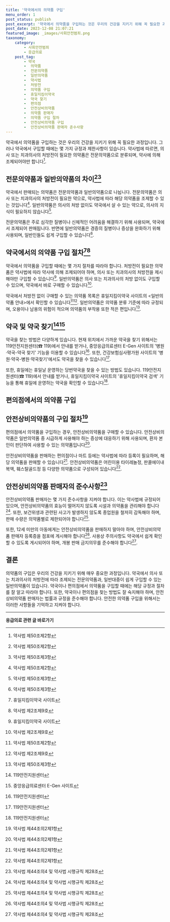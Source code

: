 ```yaml
---
title: '약국에서의 의약품 구입'
menu_order: 1
post_status: publish
post_excerpt: '약국에서 의약품을 구입하는 것은 우리의 건강을 지키기 위해 꼭 필요한 과정입니다. 그러나 약국에서 구입할 때에는 몇 가지 규정과 제한사항이 있습니다. 약사법에 따르면, 의사 또는 치과의사의 처방전이 필요한 의약품은 전문의약품으로 분류되며, 약사에 의해 조제되어야만 합니다  1 .'
post_date: 2023-12-08 21:07:21
featured_image: _images/사회안전범죄.png
taxonomy:
    category:
        - 사회안전범죄
        - 응급의료
    post_tag:
        - 약국
        -  의약품
        -  전문의약품
        -  일반의약품
        -  약사법
        -  처방전
        -  의약품 구입
        -  휴일지킴이약국
        -  약국 찾기
        -  편의점
        -  안전상비의약품
        -  의약품 판매자
        -  의약품 구입 절차
        -  안전상비의약품 구입
        -  안전상비의약품 판매자 준수사항
---
```



약국에서 의약품을 구입하는 것은 우리의 건강을 지키기 위해 꼭 필요한 과정입니다. 그러나 약국에서 구입할 때에는 몇 가지 규정과 제한사항이 있습니다. 약사법에 따르면, 의사 또는 치과의사의 처방전이 필요한 의약품은 전문의약품으로 분류되며, 약사에 의해 조제되어야만 합니다[^1]. 

## 전문의약품과 일반의약품의 차이[^1][^2]

약국에서 판매되는 의약품은 전문의약품과 일반의약품으로 나뉩니다. 전문의약품은 의사 또는 치과의사의 처방전이 필요한 약으로, 약사법에 따라 해당 의약품을 조제할 수 있는 것입니다[^1]. 일반의약품은 의사의 처방 없이도 약국에서 살 수 있는 약으로, 의사의 지식이 필요하지 않습니다[^2]. 

전문의약품은 주로 심각한 질병이나 신체적인 어려움을 해결하기 위해 사용되며, 약국에서 조제되어 판매됩니다. 반면에 일반의약품은 경증의 질병이나 증상을 완화하기 위해 사용되며, 일반인들도 쉽게 구입할 수 있습니다[^2].

## 약국에서의 의약품 구입 절차[^3][^4]

약국에서 의약품을 구입할 때에는 몇 가지 절차를 따라야 합니다. 처방전이 필요한 의약품은 약사법에 따라 약사에 의해 조제되어야 하며, 의사 또는 치과의사의 처방전을 제시해야만 구입할 수 있습니다[^3]. 일반의약품은 의사 또는 치과의사의 처방 없이도 구입할 수 있으며, 약국에서 바로 구매할 수 있습니다[^4].

약국에서 처방전 없이 구매할 수 있는 의약품 목록은 휴일지킴이약국 사이트의 <일반의약품 안내>에서 확인할 수 있습니다[^1][^4]. 일반의약품은 의약품 분류 기준에 따라 규정되며, 오용이나 남용의 위험이 적으며 의약품의 부작용 또한 적은 편입니다[^2].

## 약국 및 약국 찾기[^5][^6]

약국을 찾는 방법은 다양하게 있습니다. 현재 위치에서 가까운 약국을 찾기 위해서는 119안전지원센터(☎ 119)에서 안내를 받거나, 중앙응급의료센터 E-Gen 사이트의 '병원·약국-약국 찾기' 기능을 이용할 수 있습니다[^5]. 또한, 건강보험심사평가원 사이트의 '병원·약국-병원·약국찾기'에서도 약국을 찾을 수 있습니다[^5]. 

또한, 휴일에는 휴일날 운영하는 당번약국을 찾을 수 있는 방법도 있습니다. 119안전지원센터(☎ 119)에서 안내를 받거나, 휴일지킴이약국 사이트의 '휴일지킴이약국 검색' 기능을 통해 휴일에 운영하는 약국을 확인할 수 있습니다[^5].

## 편의점에서의 의약품 구입
 
## 안전상비의약품의 구입 절차[^7]

편의점에서 의약품을 구입하는 경우, 안전상비의약품을 구매할 수 있습니다. 안전상비의약품은 일반의약품 중 시급하게 사용해야 하는 증상에 대응하기 위해 사용되며, 환자 본인이 판단하여 사용할 수 있는 의약품입니다[^7]. 

안전상비의약품을 판매하는 편의점이나 마트 등에는 약사법에 따라 등록이 필요하며, 해당 의약품을 판매할 수 있습니다[^7]. 안전상비의약품은 어린이용 타이레놀정, 판콜에이내복액, 훼스탈골드정 등 다양한 의약품으로 구성되어 있습니다[^7].

## 안전상비의약품 판매자의 준수사항[^8]

안전상비의약품 판매자는 몇 가지 준수사항을 지켜야 합니다. 이는 약사법에 규정되어 있으며, 안전상비의약품의 효능이 떨어지지 않도록 시설과 의약품을 관리해야 합니다[^8]. 또한, 보건위생과 관련된 사고가 발생하지 않도록 종업원을 철저히 감독해야 하며, 판매 수량은 의약품별로 제한되어야 합니다[^8]. 

또한, 12세 미만의 아동에게는 안전상비의약품을 판매하지 말아야 하며, 안전상비의약품 판매자 등록증을 점포에 게시해야 합니다[^8]. 사용상 주의사항도 약국에서 쉽게 확인할 수 있도록 게시되어야 하며, 개봉 판매 금지의무를 준수해야 합니다[^8].

## 결론

의약품의 구입은 우리의 건강을 지키기 위해 매우 중요한 과정입니다. 약국에서 의사 또는 치과의사의 처방전에 따라 조제되는 전문의약품과, 일반대중이 쉽게 구입할 수 있는 일반의약품이 있습니다. 약국이나 편의점에서 의약품을 구입할 때에는 해당 규정과 절차를 잘 알고 따라야 합니다. 또한, 약국이나 편의점을 찾는 방법도 잘 숙지해야 하며, 안전상비의약품 판매자는 법률과 규정을 준수해야 합니다. 안전한 의약품 구입을 위해서는 이러한 사항들을 기억하고 지켜야 합니다.

[^1]: 약사법 제50조제2항
[^2]: 약사법 제50조제3항
[^3]: 휴일지킴이약국 사이트
[^4]: 약사법 제2조제9호
[^5]: 119안전지원센터
[^6]: 중앙응급의료센터 E-Gen 사이트
[^7]: 약사법 제44조의2제1항
[^8]: 약사법 제44조의4 및 약사법 시행규칙 제28조
<!-- wp:separator -->
<hr class="wp-block-separator has-alpha-channel-opacity"/>
<!-- /wp:separator -->

<!-- wp:group {"backgroundColor":"base","layout":{"type":"constrained"}} -->
<div class="wp-block-group has-base-background-color has-background"><!-- wp:paragraph {"align":"center","fontSize":"medium"} -->
<p class="has-text-align-center has-large-font-size"><strong>응급의료 관련 글 바로가기</strong></p>
<!-- /wp:paragraph -->


<!-- wp:latest-posts
{"categories":[{"id":30822,"count":19,"description":"","link":"https://uknowlaw.com/category/%ec%9d%91%ea%b8%89%ec%9d%98%eb%a3%8c/","name":"응급의료","slug":"응급의료","taxonomy":"category","parent":0,"meta":[],"_links":{"self":[{"href":"https://uknowlaw.com/wp-json/wp/v2/categories/30822"}],"collection":[{"href":"https://uknowlaw.com/wp-json/wp/v2/categories"}],"about":[{"href":"https://uknowlaw.com/wp-json/wp/v2/taxonomies/category"}],"wp:post_type":[{"href":"https://uknowlaw.com/wp-json/wp/v2/posts?categories=30822"}],"curies":[{"name":"wp","href":"https://api.w.org/{rel}","templated":true}]}}],"postsToShow":100,"excerptLength":28,"postLayout":"grid","columns":2,"featuredImageAlign":"left","featuredImageSizeSlug":"large","fontSize":"small"} /--></div>
<!-- /wp:group -->